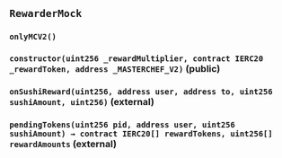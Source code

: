 ## `RewarderMock`





### `onlyMCV2()`






### `constructor(uint256 _rewardMultiplier, contract IERC20 _rewardToken, address _MASTERCHEF_V2)` (public)





### `onSushiReward(uint256, address user, address to, uint256 sushiAmount, uint256)` (external)





### `pendingTokens(uint256 pid, address user, uint256 sushiAmount) → contract IERC20[] rewardTokens, uint256[] rewardAmounts` (external)








